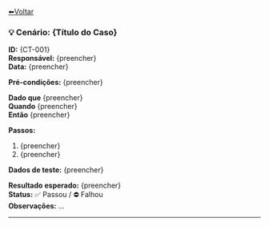 [⬅Voltar](../../readme.md)  

### 💡 Cenário: {Título do Caso}
**ID:** {CT-001}  
**Responsável:** {preencher}  
**Data:** {preencher}  

**Pré-condições:** {preencher}

**Dado que** {preencher}  
**Quando** {preencher}  
**Então** {preencher}

**Passos:**
1. {preencher}
2. {preencher}

**Dados de teste:** {preencher}

**Resultado esperado:** {preencher}  
**Status:** ✅ Passou / ⛔ Falhou  
**Observações:** ...

---